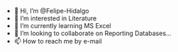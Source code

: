 - 👋 Hi, I’m @Felipe-Hidalgo
- 👀 I’m interested in Literature
- 🌱 I’m currently learning MS Excel  
- 💞️ I’m looking to collaborate on Reporting Databases...
- 📫 How to reach me by e-mail

<!---
Felipe-Hidalgo/Felipe-Hidalgo is a ✨ special ✨ repository because its `README.md` (this file) appears on your GitHub profile.
You can click the Preview link to take a look at your changes.
--->
